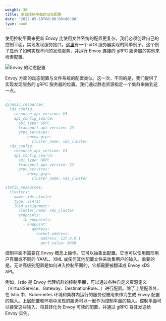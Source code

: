 ```yaml
---
weight: 30
title: 来自控制平面的动态配置
date: '2022-05-18T00:00:00+08:00'
type: book
---
```


使用控制平面来更新 Envoy 比使用文件系统的配置更复杂。我们必须创建自己的控制平面，实现发现服务接口。[这里](https://github.com/envoyproxy/go-control-plane/tree/main/internal/example)有一个 xDS 服务器实现的简单例子。这个例子显示了如何实现不同的发现服务，并运行 Envoy 连接的 gRPC 服务器的实例来检索配置。

![Envoy 的动态配置](../../images/008i3skNly1gz9lnkio4dj31b40u0myu.jpg "Envoy 的动态配置")

Envoy 方面的动态配置与文件系统的配置类似。这一次，不同的是，我们提供了实现发现服务的 gRPC 服务器的位置。我们通过静态资源指定一个集群来做到这一点。

```yaml
...
dynamic_resources:
  lds_config:
    resource_api_version: V3
    api_config_source:
      api_type: GRPC
      transport_api_version: V3
      grpc_services:
        - envoy_grpc:
            cluster_name: xds_cluster
  cds_config:
    resource_api_version: V3
    api_config_source:
      api_type: GRPC
      transport_api_version: V3
      grpc_services:
        - envoy_grpc:
            cluster_name: xds_cluster

static_resources:
  clusters:
  - name: xds_cluster
    type: STATIC
    load_assignment:
      cluster_name: xds_cluster
      endpoints:
      - lb_endpoints:
        - endpoint:
            address:
              socket_address:
                address: 127.0.0.1
                port_value: 9090
```

控制平面不需要在 Envoy 概念上操作。它可以抽象出配置。它也可以使用图形用户界面或不同的 YAML、XML 或任何其他配置文件来收集用户的输入。重要的是，无论高级别配置是如何进入控制平面的，它都需要被翻译成 Envoy xDS API。

例如，Istio 是 Envoy 代理机群的控制平面，可以通过各种自定义资源定义（VirtualService、Gateway、DestinationRule...）进行配置。除了上层配置外，在 Istio 中，Kubernetes 环境和集群内运行的服务也被用来作为生成 Envoy 配置的输入。上层配置和环境中发现的服务可以一起作为控制平面的输入。控制平面可以接受这些输入，将其转化为 Envoy 可读的配置，并通过 gRPC 将其发送给 Envoy 实例。